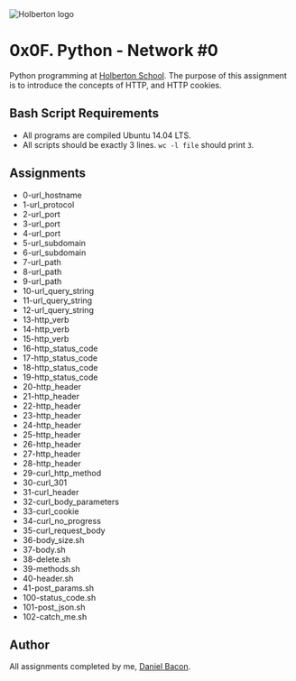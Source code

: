 <img src="https://www.holbertonschool.com/assets/holberton-logo-1cc451260ca3cd297def53f2250a9794810667c7ca7b5fa5879a569a457bf16f.png" alt="Holberton logo">

0x0F. Python - Network #0
=========================
Python programming at [Holberton School](https://www.holbertonschool.com). The purpose of this assignment is to introduce the concepts of HTTP, and HTTP cookies.

Bash Script Requirements
------------------------
* All programs are compiled Ubuntu 14.04 LTS.
* All scripts should be exactly 3 lines.
  ```wc -l file``` should print ```3```.

Assignments
-----------
* 0-url_hostname
* 1-url_protocol
* 2-url_port
* 3-url_port
* 4-url_port
* 5-url_subdomain
* 6-url_subdomain
* 7-url_path
* 8-url_path
* 9-url_path
* 10-url_query_string
* 11-url_query_string
* 12-url_query_string
* 13-http_verb
* 14-http_verb
* 15-http_verb
* 16-http_status_code
* 17-http_status_code
* 18-http_status_code
* 19-http_status_code
* 20-http_header
* 21-http_header
* 22-http_header
* 23-http_header
* 24-http_header
* 25-http_header
* 26-http_header
* 27-http_header
* 28-http_header
* 29-curl_http_method
* 30-curl_301
* 31-curl_header
* 32-curl_body_parameters
* 33-curl_cookie
* 34-curl_no_progress
* 35-curl_request_body
* 36-body_size.sh
* 37-body.sh
* 38-delete.sh
* 39-methods.sh
* 40-header.sh
* 41-post_params.sh
* 100-status_code.sh
* 101-post_json.sh
* 102-catch_me.sh

Author
------
All assignments completed by me, [Daniel Bacon](https://github.com/dfbacon).

